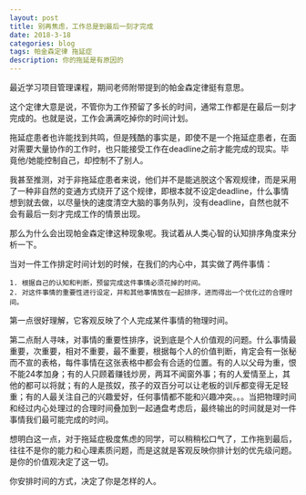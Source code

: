 ```yaml
---
layout: post
title: 别再焦虑，工作总是到最后一刻才完成
date: 2018-3-18
categories: blog
tags: 帕金森定律 拖延症
description: 你的拖延是有原因的
---
```


最近学习项目管理课程，期间老师附带提到的帕金森定律挺有意思。

这个定律大意是说，不管你为工作预留了多长的时间，通常工作都是在最后一刻才完成的。也就是说，工作会满满吃掉你的时间计划。

拖延症患者也许能找到共鸣，但是残酷的事实是，即使不是一个拖延症患者，在面对需要大量协作的工作时，也只能接受工作在deadline之前才能完成的现实。毕竟他/她能控制自己，却控制不了别人。

我甚至推测，对于非拖延症患者来说，他们并不是能逃脱这个客观规律，而是采用了一种非自然的变通方式绕开了这个规律，即根本就不设定deadline，什么事情想到就去做，以尽量快的速度清空大脑的事务队列，没有deadline，自然也就不会有最后一刻才完成工作的情景出现。

那么为什么会出现帕金森定律这种现象呢。我试着从人类心智的认知排序角度来分析一下。

当对一件工作排定时间计划的时候，在我们的内心中，其实做了两件事情：


	1. 根据自己的认知和判断，预留完成这件事情必须花掉的时间。
	2. 对这件事情的重要性进行设定，并和其他事情放在一起排序，进而得出一个优化过的合理时间。


第一点很好理解，它客观反映了个人完成某件事情的物理时间。

第二点耐人寻味，对事情的重要性排序，说到底是个人价值观的问题。什么事情最重要，次重要，相对不重要，最不重要，根据每个人的价值判断，肯定会有一张秘而不宣的表格，每件事情在这张表格中都会有合适的位置。有的人以父母为重，恨不能24孝加身；有的人只顾着赚钱炒房，两耳不闻窗外事；有的人爱情至上，其他的都可以将就；有的人是孩奴，孩子的双百分可以让老板的训斥都变得无足轻重；有的人最关注自己的兴趣爱好，任何事情都不能和兴趣冲突。。。当把物理时间和经过内心处理过的合理时间叠加到一起通盘考虑后，最终输出的时间就是对一件事情我们最可能完成的时间。

想明白这一点，对于拖延症极度焦虑的同学，可以稍稍松口气了，工作拖到最后，往往不是你的能力和心理素质问题，而是这就是客观反映你排计划的优先级问题。是你的价值观决定了这一切。

你安排时间的方式，决定了你是怎样的人。
